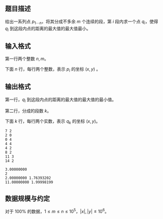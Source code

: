 ## 题目描述

给出一系列点 $p_{1\cdots n}$，将其分成不多余 $m$ 个连续的段，第 $i$ 段内求一个点 $q_i$，使得 $q_i$ 到这段内点的距离的最大值的最大值最小。

## 输入格式

第一行两个整数 $n,m$。

下面 $n$ 行，每行两个整数，表示 $p_i$ 的坐标 $(x,y)$ 。

## 输出格式

第一行，$q_i$ 到这段内点的距离的最大值的最大值的最小值。

第二行，分成的段数 $k$。

下面 $k$ 行，每行两个实数，表示 $q_k$ 的坐标 $(x,y)$。

```input1
7 2
2 0
0 4
4 4
4 2
8 2
11 3
14 2
```

```output1
3.00000000
2
2.00000000 1.76393202
11.00000000 1.99998199
```

## 数据规模与约定

对于 $100\%$ 的数据，$1\leq m\leq n\leq 10^5$，$|x|,|y|\leq 10^6$。